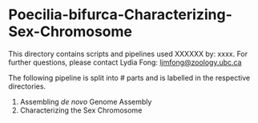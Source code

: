 # Poecilia-bifurca-Characterizing-Sex-Chromosome

This directory contains scripts and pipelines used XXXXXX by: xxxx. For further questions, please contact Lydia Fong: ljmfong@zoology.ubc.ca

The following pipeline is split into # parts and is labelled in the respective directories.

  1. Assembling _de novo_ Genome Assembly
  2. Characterizing the Sex Chromosome

